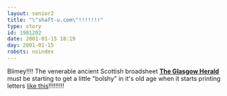 ```yaml
---
layout: senior2
title: "\"shaft-u.com\"!!!!!!!"
type: story
id: 1981202
date: 2001-01-15 18:19
day: 2001-01-15
robots: noindex
---
```

Blimey!!!! The venerable ancient Scottish broadsheet <a href="http://www.theherald.co.uk/"><b>The Glasgow Herald</b></a> must be starting to get a little "bolshy" in it's old age when it starts printing letters <a href="http://www.theherald.co.uk/letters/archive/15-1-19101-21-22-23.html#RTFToC3">like this</a>!!!!!!!!!
